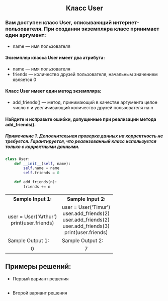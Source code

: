 <h2 style="text-align:center">Класс User</h2>

### Вам доступен класс User, описывающий интернет-пользователя. При создании экземпляра класс принимает один аргумент:
* name — имя пользователя
#### Экземпляр класса User имеет два атрибута:
* name — имя пользователя
* friends — количество друзей пользователя, начальным значением является 0
#### Класс User имеет один метод экземпляра:
* add_friends() — метод, принимающий в качестве аргумента целое число n и увеличивающий количество друзей пользователя на n
#### Найдите и исправьте ошибки, допущенные при реализации метода add_friends().
##### Примечание 1. Дополнительная проверка данных на корректность не требуется. Гарантируется, что реализованный класс используется только с корректными данными.
```python
class User:
    def __init__(self, name):
        self.name = name
        self.friends = 0

    def add_friends(n):
        friends += n
```

<table align="center">
  <tbody>
    <tr>
      <th>Sample Input 1: </th>
      <th>Sample Input 2: </th>
    </tr>
    <tr>
      <td align="center">user = User('Arthur')<br>
                         print(user.friends)<br></td>
      <td align="center">user = User('Timur')<br>
                         user.add_friends(2)<br>
                         user.add_friends(2)<br>
                         user.add_friends(3)<br>
                         print(user.friends)<br></td>
    </tr>
    <tr>
      <td>Sample Output 1:</td>
      <td>Sample Output 2:</td>
      </tr>
    <tr>
      <td align="center">
      0<br>
      </td>
      <td align="center">
                       7<br>
      </td>
    </tr>
  </tbody>
</table>



## Примеры решений:
* Первый вариант решения
```python

```
* Второй вариант решения
```python

```


